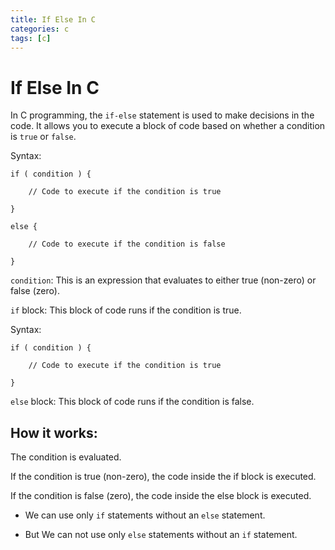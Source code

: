 ```yaml
---
title: If Else In C
categories: c
tags: [c]
---
```


# If Else In C

In C programming, the `if-else` statement is used to make decisions in the code. It allows you to execute a block of code based on whether a condition is `true` or `false`.

Syntax:

```
if ( condition ) {

    // Code to execute if the condition is true

}

else {

    // Code to execute if the condition is false

}
```

`condition`: This is an expression that evaluates to either true (non-zero) or false (zero).

`if` block: This block of code runs if the condition is true.

Syntax:
```
if ( condition ) {

    // Code to execute if the condition is true

}
```

`else` block: This block of code runs if the condition is false.

## How it works:
The condition is evaluated.

If the condition is true (non-zero), the code inside the if block is executed.

If the condition is false (zero), the code inside the else block is executed.


* We can use only `if` statements without an `else` statement.

* But We can not use only `else` statements without an `if` statement.
